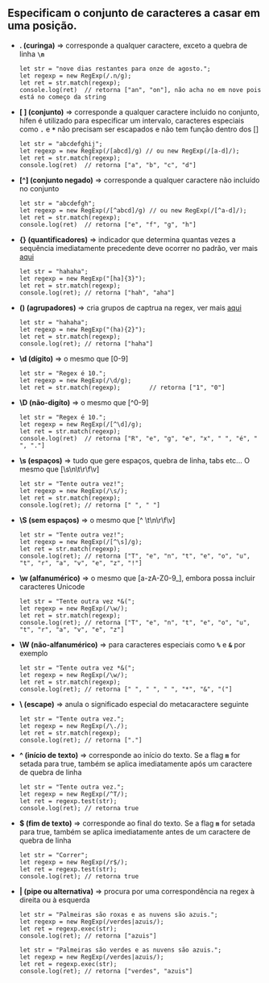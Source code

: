 ## Especificam o conjunto de caracteres a casar em uma posição.

- **. (curinga)** => corresponde a qualquer caractere, exceto a quebra de linha **`\n`**

      let str = "nove dias restantes para onze de agosto.";
      let regexp = new RegExp(/.n/g);
      let ret = str.match(regexp);  
      console.log(ret)  // retorna ["an", "on"], não acha no em nove pois está no começo da string
      
- **[ ] (conjunto)** => corresponde a qualquer caractere incluido no conjunto, hífen é utilizado para especificar um intervalo, caracteres especiais como **`.`** e **`*`** não precisam ser escapados e não tem função dentro dos []

      let str = "abcdefghij";
      let regexp = new RegExp(/[abcd]/g) // ou new RegExp(/[a-d]/);
      let ret = str.match(regexp);
      console.log(ret)  // retorna ["a", "b", "c", "d"]

- **[^] (conjunto negado)** => corresponde a qualquer caractere não incluído no conjunto

      let str = "abcdefgh";
      let regexp = new RegExp(/[^abcd]/g) // ou new RegExp(/[^a-d]/);
      let ret = str.match(regexp);        
      console.log(ret)  // retorna ["e", "f", "g", "h"]
      
- **{} (quantificadores)** => indicador que determina quantas vezes a sequência imediatamente precedente deve ocorrer no padrão, ver mais [aqui](https://github.com/leandrobeandrade/javascript-references/blob/master/regex/quantificadores.md)

      let str = "hahaha";
      let regexp = new RegExp("[ha]{3}");
      let ret = str.match(regexp);
      console.log(ret); // retorna ["hah", "aha"]
      
- **() (agrupadores)** => cria grupos de captrua na regex, ver mais [aqui](https://github.com/leandrobeandrade/javascript-references/blob/master/regex/agrupadores.md)

      let str = "hahaha";
      let regexp = new RegExp("(ha){2}");
      let ret = str.match(regexp);
      console.log(ret);	// retorna ["haha"]

- **\d (dígito)** => o mesmo que [0-9]

      let str = "Regex é 10.";
      let regexp = new RegExp(/\d/g);
      let ret = str.match(regexp);        // retorna ["1", "0"]

- **\D (não-digíto)** => o mesmo que [^0-9]

      let str = "Regex é 10.";
      let regexp = new RegExp(/[^\d]/g);
      let ret = str.match(regexp);  
      console.log(ret)  // retorna ["R", "e", "g", "e", "x", " ", "é", " ", "."]

- **\s (espaços)** => tudo que gere espaços, quebra de linha, tabs etc... O mesmo que [\s\n\t\r\f\v]

      let str = "Tente outra vez!";
      let regexp = new RegExp(/\s/);
      let ret = str.match(regexp);
      console.log(ret); // retorna [" ", " "]

- **\S (sem espaços)** => o mesmo que [^ \t\n\r\f\v]
      
      let str = "Tente outra vez!";
      let regexp = new RegExp(/[^\s]/g);
      let ret = str.match(regexp);
      console.log(ret); // retorna ["T", "e", "n", "t", "e", "o", "u", "t", "r", "a", "v", "e", "z", "!"]
      
- **\w (alfanumérico)** => o mesmo que [a-zA-Z0-9_], embora possa incluir caracteres Unicode

      let str = "Tente outra vez *&(";
      let regexp = new RegExp(/\w/);
      let ret = str.match(regexp);
      console.log(ret); // retorna ["T", "e", "n", "t", "e", "o", "u", "t", "r", "a", "v", "e", "z"]

- **\W (não-alfanumérico)** => para caracteres especiais como **`%`** e **`&`** por exemplo

      let str = "Tente outra vez *&(";
      let regexp = new RegExp(/\w/);
      let ret = str.match(regexp);
      console.log(ret); // retorna [" ", " ", " ", "*", "&", "("]

- **\	(escape)** => anula o significado especial do metacaractere seguinte
      
      let str = "Tente outra vez.";
      let regexp = new RegExp(/\./);
      let ret = str.match(regexp);
      console.log(ret); // retorna ["."]
      
- **^ (início de texto)** => 	corresponde ao início do texto. Se a flag **`m`** for setada para true, também se aplica imediatamente após um caractere de quebra de linha

      let str = "Tente outra vez.";
      let regexp = new RegExp(/^T/);
      let ret = regexp.test(str);
      console.log(ret); // retorna true
      
- **$ (fim de texto)** => corresponde ao final do texto. Se a flag **`m`** for setada para true, também se aplica imediatamente antes de um caractere de quebra de linha

      let str = "Correr";
      let regexp = new RegExp(/r$/);
      let ret = regexp.test(str);
      console.log(ret); // retorna true
      
- **| (pipe ou alternativa)** => procura por uma correspondência na regex à direita ou à esquerda
      
      let str = "Palmeiras são roxas e as nuvens são azuis.";
      let regexp = new RegExp(/verdes|azuis/);
      let ret = regexp.exec(str);
      console.log(ret); // retorna ["azuis"]
      
      let str = "Palmeiras são verdes e as nuvens são azuis.";
      let regexp = new RegExp(/verdes|azuis/);
      let ret = regexp.exec(str);
      console.log(ret); // retorna ["verdes", "azuis"]
